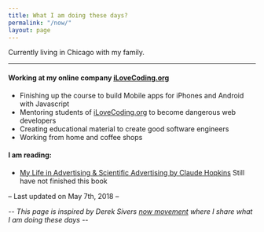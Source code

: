 ```yaml
---
title: What I am doing these days?
permalink: "/now/"
layout: page
---
```


Currently living in Chicago with my family.

---

#### Working at my online company [iLoveCoding.org](https://iLoveCoding.org)
- Finishing up the course to build Mobile apps for iPhones and Android with Javascript
- Mentoring students of [iLoveCoding.org](https://iLoveCoding.org) to become dangerous web developers
- Creating educational material to create good software engineers
- Working from home and coffee shops

#### I am reading:
- [My Life in Advertising & Scientific Advertising by Claude Hopkins](https://www.amazon.com/gp/product/0844231010/ref=x_gr_w_bb_sout?ie=UTF8&tag=x_gr_w_bb_sout-20&linkCode=as2&camp=1789&creative=9325&creativeASIN=0844231010&SubscriptionId=1MGPYB6YW3HWK55XCGG2)
 Still have not finished this book

– Last updated on May 7th, 2018 –

--
*This page is inspired by Derek Sivers [now movement](https://nownownow.com/about) where I share what I am doing these days* --
